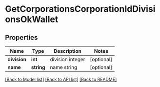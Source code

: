 # GetCorporationsCorporationIdDivisionsOkWallet

## Properties
Name | Type | Description | Notes
------------ | ------------- | ------------- | -------------
**division** | **int** | division integer | [optional] 
**name** | **string** | name string | [optional] 

[[Back to Model list]](../README.md#documentation-for-models) [[Back to API list]](../README.md#documentation-for-api-endpoints) [[Back to README]](../README.md)


